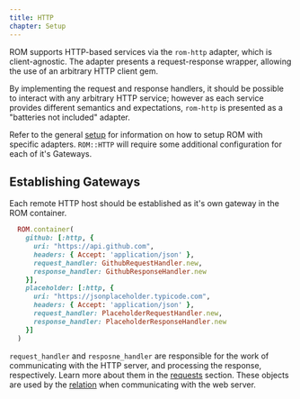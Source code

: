 ```yaml
---
title: HTTP
chapter: Setup
---
```


ROM supports HTTP-based services via the `rom-http` adapter, which is
client-agnostic.  The adapter presents a request-response wrapper, allowing
the use of an arbitrary HTTP client gem.

By implementing the request and response handlers, it should be possible to
interact with any arbitrary HTTP service; however as each service provides
different semantics and expectations, `rom-http` is presented as a "batteries
not included" adapter.

Refer to the general [setup](/learn/setup) for information on how to setup
ROM with specific adapters.  `ROM::HTTP` will require some additional
configuration for each of it's Gateways.

## Establishing Gateways

Each remote HTTP host should be established as it's own gateway in the ROM
container.

```ruby
  ROM.container(
    github: [:http, {
      uri: "https://api.github.com", 
      headers: { Accept: 'application/json' },
      request_handler: GithubRequestHandler.new,
      response_handler: GithubResponseHandler.new
    }],
    placeholder: [:http, {
      uri: "https://jsonplaceholder.typicode.com",
      headers: { Accept: 'application/json' },
      request_handler: PlaceholderRequestHandler.new,
      response_handler: PlaceholderResponseHandler.new
    }]
  )
```

`request_handler` and `resposne_handler` are responsible for the work of
communicating with the HTTP server, and processing the response, respectively.
Learn more about them in the [requests](/learn/http/requests) section.  These
objects are used by the [relation](/learn/http/relations) when communicating
with the web server.
